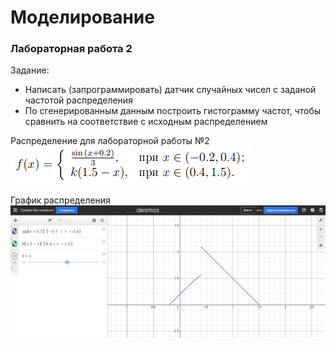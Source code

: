 # Моделирование

### Лабораторная работа 2
Задание:
- Написать (запрограммировать) датчик случайных чисел с заданой частотой распределения
- По сгенерированным данным построить гистограмму частот, чтобы сравнить на соответствие с исходным распределением

Распределение для лабораторной работы №2
![Распределение](doc/lab2/density8.png)

График распределения
![Распределение](doc/lab2/density_graph.png)